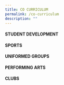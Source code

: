 ```yaml
---
title: CO CURRICULUM
permalink: /co-curriculum
description: ""
---
```

<h4><strong>STUDENT DEVELOPMENT</strong></h4>
<h4><strong>SPORTS</strong></h4>
<h4><strong>UNIFORMED GROUPS</strong></h4>
<h4><strong>PERFORMING ARTS</strong></h4>
<h4><strong>CLUBS</strong></h4>